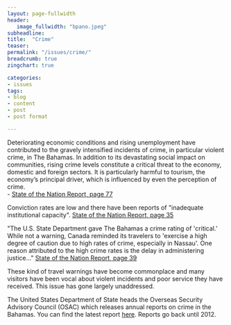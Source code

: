 ```yaml
---
layout: page-fullwidth
header:
   image_fullwidth: "bpano.jpeg"
subheadline:
title:  "Crime"
teaser: 
permalink: "/issues/crime/"
breadcrumb: true
zingchart: true

categories:
- issues
tags:
- blog
- content
- post
- post format

---
```

>
Deteriorating economic conditions and rising unemployment have contributed to the gravely intensified incidents of crime, in particular violent crime, in The Bahamas. In addition to its devastating social impact on communities, rising crime levels constitute a critical threat to the economy, domestic and foreign sectors. It is particularly harmful to tourism, the economy’s principal driver, which is influenced by even the perception of crime. 
<br/>- [State of the Nation Report, page 77][1]

Conviction rates are low and there have been reports of "inadequate institutional capacity".  [State of the Nation Report, page 35][1] 

"The U.S. State Department gave The Bahamas a crime rating of 'critical.' While not a warning, Canada reminded its travelers to 'exercise a high degree of caution due to high rates of crime, especially in Nassau'. One reason attributed to the high crime rates is the delay in administering justice..." [State of the Nation Report, page 39][1]

These kind of travel warnings have become commonplace and many visitors have been vocal about violent incidents and poor service they have received. This issue has gone largely unaddressed.

The United States Department of State heads the Overseas Security Advisory Council (OSAC) which releases annual reports on crime in the Bahamas. You can find the latest report [here][2]. Reports go back until 2012.

[2]: http://www.osac.gov/pages/ContentReportDetails.aspx?cid=19192

<!-- Murder Graph -->
<!--Note: Comments using javascript convention (//) will result in build errors-->
<div id="chartDiv"></div>
<script>
	var chartData = {
      type: "bar",
      title: {
        text: "Murders in the Bahamas by Year"
      },
      "scale-x": {
       "items-overlap": false,
       label: {
        text: "Year"
      },
      values: [2000, 2001, 2002, 2003, 2004, 2005, 2006, 2007, 2008, 2009, 2010, 2011, 2012, 2013, 2014, 2015] 
    },
    "scale-y":{
    	label: {
    		text: "Murder Count"
    	},
    	step: 20
    },
    "crosshair-x":{
    	plotLabel:{

    	}
    },
    plot:{
    	tooltip:{
    		visible : false
    	}
    },
      series: [
      { 
      	values: [73, 43, 52, 50, 44, 50, 60, 78, 72, 87, 94, 127, 111, 119, 122, 149],
      	backgroundColor:"#BF0000",
      	text: "Murders"
      }
      ]
    };
    zingchart.render({
    	id: "chartDiv",
    	data: chartData,
    	height: 400,
    });
  </script>

  [1]: http://www.vision2040bahamas.org/media/uploads/State_of_the_Nation_Summary_Report.pdf